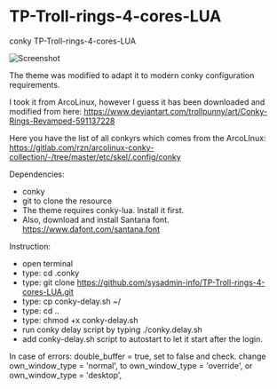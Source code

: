 # TP-Troll-rings-4-cores-LUA
conky TP-Troll-rings-4-cores-LUA

![Screenshot](https://i.imgur.com/izQQxHS.png)

The theme was modified to adapt it to modern conky configuration requirements.

I took it from ArcoLinux, however I guess it has been downloaded and modified from here: https://www.deviantart.com/trollpunny/art/Conky-Rings-Revamped-591137228

Here you have the list of all conkyrs which comes from the ArcoLInux: https://gitlab.com/rzn/arcolinux-conky-collection/-/tree/master/etc/skel/.config/conky

Dependencies:
* conky
* git to clone the resource
* The theme requires conky-lua. Install it first. 
* Also, download and install Santana font. https://www.dafont.com/santana.font

Instruction:
* open terminal
* type: cd .conky
* type: git clone https://github.com/sysadmin-info/TP-Troll-rings-4-cores-LUA.git
* type: cp conky-delay.sh ~/
* type: cd ..
* type: chmod +x conky-delay.sh
* run conky delay script by typing ./conky.delay.sh
* add conky-delay.sh script to autostart to let it start after the login.

In case of errors:
    double_buffer = true, set to false and check.
change
    own_window_type = 'normal',
to
    own_window_type = 'override',
or
    own_window_type = 'desktop',
